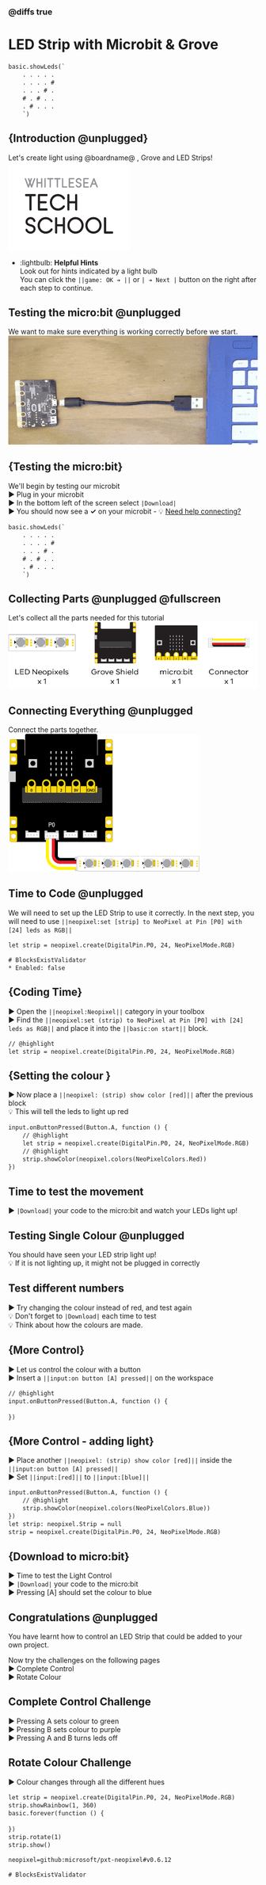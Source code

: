 <!--
written by:  

last updated: 26/11

Image Update: Complete 

tasks:
-change tutorial name to grove-ledstrip 
-->

### @diffs true

# LED Strip with Microbit & Grove
```template
basic.showLeds(`
    . . . . .
    . . . . #
    . . . # .
    # . # . .
    . # . . .
    `)
```
## {Introduction @unplugged}
Let's create light using @boardname@ , Grove and LED Strips!
![WTS Logo](https://raw.githubusercontent.com/WTS-MP/MakecodeMicrobit/refs/heads/master/assets/WTSLogo.png)

  - :lightbulb: **Helpful Hints**   
  Look out for hints indicated by a light bulb   
You can click the ``||game: OK ➔ ||`` or ``| ➔ Next |`` button on the right after each step to continue.

## Testing the micro:bit @unplugged
We want to make sure everything is working correctly before we start.
![Plugging in microbit](https://raw.githubusercontent.com/WTS-MP/MakecodeMicrobit/refs/heads/master/assets/microbitplugin.gif)   

## {Testing the micro:bit}
We'll begin by testing our microbit   
► Plug in your microbit   
► In the bottom left of the screen select  ``|Download|``  
► You should now see a **✓** on your microbit  -  💡 [Need help connecting?](https://www.youtube.com/watch?v=qSjMDG84bMY)

```blocks
basic.showLeds(`
    . . . . .
    . . . . #
    . . . # .
    # . # . .
    . # . . .
    `)
```

## Collecting Parts @unplugged @fullscreen
Let's collect all the parts needed for this tutorial   
![GroveShield,Servo,Microbit,Cable](https://raw.githubusercontent.com/WTS-MP/MakecodeMicrobit/refs/heads/master/assets/GroveSensors/LED-neopixel-strip.png)

## Connecting Everything @unplugged
Connect the parts together.
![LED Strip to Grove in P0/P14, microbit into the Grove Shield](https://raw.githubusercontent.com/WTS-MP/MakecodeMicrobit/refs/heads/master/assets/GroveSensors/LED-neopixel-connect.png)

## Time to Code @unplugged
We will need to set up the LED Strip to use it correctly.
In the next step, you will need to use ``||neopixel:set [strip] to NeoPixel at Pin [P0] with [24] leds as RGB||`` 
```blocks
let strip = neopixel.create(DigitalPin.P0, 24, NeoPixelMode.RGB)
```
```validation.local
# BlocksExistValidator
* Enabled: false
```

## {Coding Time}
► Open the ``||neopixel:Neopixel||`` category in your toolbox   
► Find the ``||neopixel:set (strip) to NeoPixel at Pin [P0] with [24] leds as RGB||`` and place it into the ``||basic:on start||`` block.  
```blocks
// @highlight
let strip = neopixel.create(DigitalPin.P0, 24, NeoPixelMode.RGB)
```

## {Setting the colour }
► Now place a ``||neopixel: (strip) show color [red]||`` after the previous block   
💡 This will tell the leds to light up red
```blocks
input.onButtonPressed(Button.A, function () {
    // @highlight
    let strip = neopixel.create(DigitalPin.P0, 24, NeoPixelMode.RGB)
    // @highlight
    strip.showColor(neopixel.colors(NeoPixelColors.Red))
})
```

## Time to test the movement
► ``|Download|`` your code to the micro:bit and watch your LEDs light up!


## Testing Single Colour @unplugged
You should have seen your LED strip light up!  
💡 If it is not lighting up, it might not be plugged in correctly


## Test different numbers
► Try changing the colour instead of red, and test again   
💡 Don't forget to ``|Download|`` each time to test  
💡 Think about how the colours are made.

## {More Control}
► Let us control the colour with a button    
► Insert a ``||input:on button [A] pressed||`` on the workspace   
```blocks
// @highlight
input.onButtonPressed(Button.A, function () {

})
```

## {More Control - adding light}
► Place another ``||neopixel: (strip) show color [red]||`` inside the ``||input:on button [A] pressed||``   
► Set ``||input:[red]||`` to ``||input:[blue]||``
```blocks
input.onButtonPressed(Button.A, function () {
    // @highlight
    strip.showColor(neopixel.colors(NeoPixelColors.Blue))
})
let strip: neopixel.Strip = null
strip = neopixel.create(DigitalPin.P0, 24, NeoPixelMode.RGB)

```

## {Download to micro:bit}
► Time to test the Light Control   
► ``|Download|`` your code to the micro:bit    
► Pressing [A] should set the colour to blue
 
## Congratulations @unplugged
You have learnt how to control an LED Strip that could be added to your own project.   
   
Now try the challenges on the following pages   
► Complete Control   
► Rotate Colour

## Complete Control Challenge
► Pressing A sets colour to green   
► Pressing B sets colour to purple   
► Pressing A and B turns leds off

## Rotate Colour Challenge
► Colour changes through all the different hues   
```blocks
let strip = neopixel.create(DigitalPin.P0, 24, NeoPixelMode.RGB)
strip.showRainbow(1, 360)
basic.forever(function () {

})
strip.rotate(1)
strip.show()
```

```package
neopixel=github:microsoft/pxt-neopixel#v0.6.12
```

```validation.global
# BlocksExistValidator
```